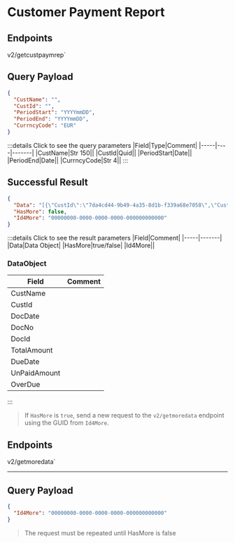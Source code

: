 # Customer Payment Report

## Endpoints

<!--@include: @/dist/md/api_url.md-->v2/getcustpaymrep`

## Query Payload
```json
{
  "CustName": "",
  "CustId": "",
  "PeriodStart": "YYYYmmDD",
  "PeriodEnd": "YYYYmmDD",
  "CurrncyCode": "EUR"
}
```
:::details Click to see the query parameters
|Field|Type|Comment|
|-----|----|-------|
|CustName|Str 150||
|CustId|Quid||
|PeriodStart|Date||
|PeriodEnd|Date||
|CurrncyCode|Str 4||
:::

## Successful Result
```json
{
  "Data": "[{\"CustId\":\"7da4cd44-9b49-4a35-8d1b-f339a68e7058\",\"CustName\":\"FirstCustomer Inc\",\"DocDate\":\"\/Date(1484265600000)\/\",\"DocNo\":\"123\",\"DocId\":\"ec87ddbf-3b7c-4c35-b40d-3b9b0a60e853\",\"TotalAmount\":2000.00,\"DueDate\":\"\/Date(1485302400000)\/\",\"UnPaidAmount\":2000.00,\"OverDue\":2680},}]",
  "HasMore": false,
  "Id4More": "00000000-0000-0000-0000-000000000000"
}
```
:::details Click to see the result parameters
|Field|Comment|
|-----|-------|
|Data|Data Object|
|HasMore|true/false|
|Id4More||

### DataObject
|Field|Comment|
|-----|-------|
|CustName||
|CustId||
|DocDate||
|DocNo||
|DocId||
|TotalAmount||
|DueDate||
|UnPaidAmount||
|OverDue||
:::

>If `HasMore` is `true`, send a new request to the `v2/getmoredata` endpoint using the GUID from `Id4More`.

## Endpoints
<!--@include: @/dist/md/api_url.md-->v2/getmoredata`

---
## Query Payload
```json
{
  "Id4More": "00000000-0000-0000-0000-000000000000"
}
```

> The request must be repeated until HasMore is false